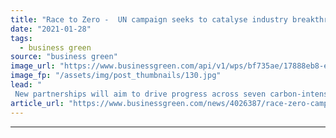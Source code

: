 ```yaml
---
title: "Race to Zero -  UN campaign seeks to catalyse industry breakthroughs in pursuit of net zero emissions"
date: "2021-01-28"
tags: 
  - business green
source: "business green"
image_url: "https://www.businessgreen.com/api/v1/wps/bf735ae/17888eb8-ec34-407b-a890-c0c54a609e60/5/Steel-Germany-185x114.jpg"
image_fp: "/assets/img/post_thumbnails/130.jpg"
lead: "
 New partnerships will aim to drive progress across seven carbon-intensive industries, including shipping, aviation, and steel ..."
article_url: "https://www.businessgreen.com/news/4026387/race-zero-campaign-seeks-catalyse-industry-breakthroughs-pursuit-net-zero-emissions"
---
```


---
